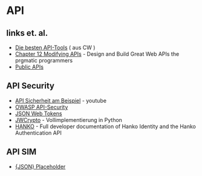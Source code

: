 # API

## links et. al.
- [Die besten API-Tools](https://www.computerwoche.de/a/die-15-besten-schnittstellen-tools,3552393) ( aus CW )
- [Chapter 12 Modifying APIs](https://medium.com/pragmatic-programmers/chapter-12-modifying-apis-818362113aed) - Design and Build Great Web APIs the prgmatic programmers
- [Public APIs](https://github.com/public-apis/public-apis)

## API Security

- [API Sicherheit am Beispiel](https://www.youtube.com/watch?v=wGtS5qQ0bC0) - youtube
- [OWASP API-Security](https://owasp.org/www-project-api-security/)
- [JSON Web Tokens](https://jwt.io/)
- [JWCrypto](https://github.com/latchset/jwcrypto/tree/master/jwcrypto) - Vollimplementierung in Python
- [HANKO](https://docs.hanko.io/) - Full developer documentation of Hanko Identity and the Hanko Authentication API

## API SIM

- [{JSON} Placeholder](https://jsonplaceholder.typicode.com/)
